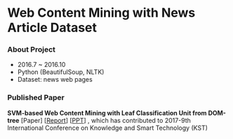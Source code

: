 # Web Content Mining with News Article Dataset
### About Project
* 2016.7 ~ 2016.10
* Python (BeautifulSoup, NLTK)
* Dataset: news web pages

### Published Paper
**SVM-based Web Content Mining with Leaf Classification Unit from DOM-tree** [Paper] [[Report](https://1drv.ms/w/s!AllPqyV9kKUrgiY5OnC0Jgykj7I7)] [[PPT](https://1drv.ms/p/s!AllPqyV9kKUrgieYsNFYWKqCvjKo)]
, which has contributed to 2017-9th International Conference on Knowledge and Smart Technology (KST)
